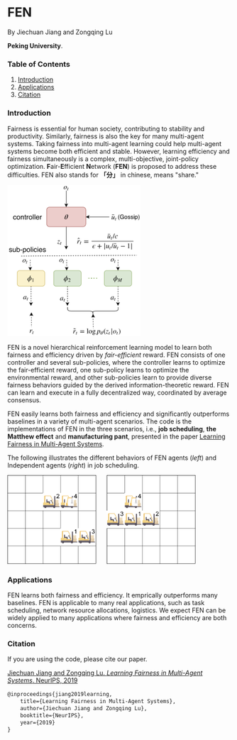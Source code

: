 # FEN 

By Jiechuan Jiang and Zongqing Lu

**Peking University**.

### Table of Contents
1. [Introduction](#introduction)
2. [Applications](#applications)
3. [Citation](#citation)

### Introduction

Fairness is essential for human society, contributing to stability and productivity. Similarly, fairness is also the key for many multi-agent systems. Taking fairness into multi-agent learning could help multi-agent systems become both efficient and stable. However, learning efficiency and fairness simultaneously is a complex, multi-objective, joint-policy optimization. **F**air-**E**fficient **N**etwork (**FEN**) is proposed to address these difficulties. FEN also stands for **「分」** in chinese, means "share." 

<img src="FEN.png" alt="FEN" width="300">

FEN is a novel hierarchical reinforcement learning model to learn both fairness and efficiency driven by *fair-efficient* reward. FEN consists of one controller and several sub-policies,  where the controller learns to optimize the fair-efficient reward, one sub-policy learns to optimize the environmental reward, and other sub-policies learn to provide diverse fairness behaviors guided by the derived information-theoretic reward. FEN can learn and execute in a fully decentralized way, coordinated by average consensus.

FEN easily learns both fairness and efficiency and significantly outperforms baselines in a variety of multi-agent scenarios. 
The code is the implementations of FEN in the three scenarios, i.e., **job scheduling**, **the Matthew effect** and **manufacturing pant**, presented in the paper [Learning Fairness in Multi-Agent Systems](https://z0ngqing.github.io/publication/nips19/).

The following illustrates the different behaviors of FEN agents (*left*) and Independent agents (*right*) in job scheduling.

<img src="FEN_JS.gif" alt="FEN_JS" height="200"> <img src="IA_JS.gif" alt="IA_JS" height="200" hspace="20">

### Applications

FEN learns both fairness and efficiency. It emprically outperforms many baselines. FEN is applicable to many real applications, such as task scheduling, network resource allocations, logistics. We expect FEN can be widely applied to many applications where fairness and efficiency are both concerns.  


### Citation

If you are using the code, please cite our paper.

[Jiechuan Jiang and Zongqing Lu. *Learning Fairness in Multi-Agent Systems*. NeurIPS, 2019](https://z0ngqing.github.io/publication/nips19/)

	@inproceedings{jiang2019learning,
		title={Learning Fairness in Multi-Agent Systems},
		author={Jiechuan Jiang and Zongqing Lu},
		booktitle={NeurIPS},
		year={2019}
	}
